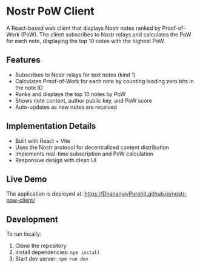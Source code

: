 # Nostr PoW Client

A React-based web client that displays Nostr notes ranked by Proof-of-Work (PoW). The client subscribes to Nostr relays and calculates the PoW for each note, displaying the top 10 notes with the highest PoW.

## Features

- Subscribes to Nostr relays for text notes (kind 1)
- Calculates Proof-of-Work for each note by counting leading zero bits in the note ID
- Ranks and displays the top 10 notes by PoW
- Shows note content, author public key, and PoW score
- Auto-updates as new notes are received

## Implementation Details

- Built with React + Vite
- Uses the Nostr protocol for decentralized content distribution
- Implements real-time subscription and PoW calculation
- Responsive design with clean UI

## Live Demo

The application is deployed at: https://DhananjayPurohit.github.io/nostr-pow-client/

## Development

To run locally:

1. Clone the repository
2. Install dependencies: `npm install`
3. Start dev server: `npm run dev`
